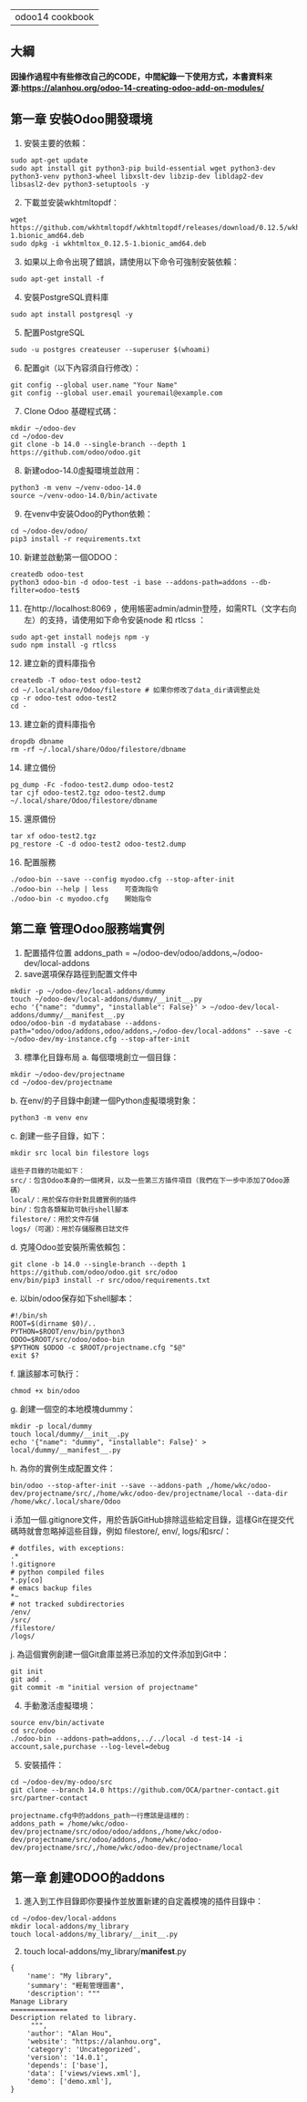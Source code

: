 <table>
    <tr>
        <td>odoo14 cookbook</td>
    </tr>
</table>

## 大綱
#### 因操作過程中有些修改自己的CODE，中間紀錄一下使用方式，本書資料來源:https://alanhou.org/odoo-14-creating-odoo-add-on-modules/

## 第一章 安裝Odoo開發環境
  1. 安裝主要的依賴：
  
    sudo apt-get update 
    sudo apt install git python3-pip build-essential wget python3-dev python3-venv python3-wheel libxslt-dev libzip-dev libldap2-dev libsasl2-dev python3-setuptools -y 
    
  2. 下載並安装wkhtmltopdf：
  
    wget https://github.com/wkhtmltopdf/wkhtmltopdf/releases/download/0.12.5/wkhtmltox_0.12.5-1.bionic_amd64.deb
    sudo dpkg -i wkhtmltox_0.12.5-1.bionic_amd64.deb
    
  3. 如果以上命令出現了錯誤，請使用以下命令可強制安裝依賴：
  
    sudo apt-get install -f
    
  4. 安裝PostgreSQL資料庫
  
    sudo apt install postgresql -y
    
  5. 配置PostgreSQL
  
    sudo -u postgres createuser --superuser $(whoami)
    
  6. 配置git（以下內容須自行修改）：
  
    git config --global user.name "Your Name"
    git config --global user.email youremail@example.com
    
  7. Clone Odoo 基礎程式碼：
  
    mkdir ~/odoo-dev
    cd ~/odoo-dev
    git clone -b 14.0 --single-branch --depth 1 https://github.com/odoo/odoo.git
    
  8. 新建odoo-14.0虛擬環境並啟用：
  
    python3 -m venv ~/venv-odoo-14.0
    source ~/venv-odoo-14.0/bin/activate
    
  9. 在venv中安装Odoo的Python依赖：
  
    cd ~/odoo-dev/odoo/
    pip3 install -r requirements.txt
    
  10. 新建並啟動第一個ODOO：
    
    createdb odoo-test
    python3 odoo-bin -d odoo-test -i base --addons-path=addons --db-filter=odoo-test$
    
  11. 在http://localhost:8069 ，使用帳密admin/admin登陸，如需RTL（文字右向左）的支持，请使用如下命令安装node 和 rtlcss ：
  
    sudo apt-get install nodejs npm -y
    sudo npm install -g rtlcss
    
  12. 建立新的資料庫指令
  
    createdb -T odoo-test odoo-test2
    cd ~/.local/share/Odoo/filestore # 如果你修改了data_dir请调整此处
    cp -r odoo-test odoo-test2
    cd -
    
  13. 建立新的資料庫指令
  
    dropdb dbname
    rm -rf ~/.local/share/Odoo/filestore/dbname

  14. 建立備份
  
    pg_dump -Fc -fodoo-test2.dump odoo-test2
    tar cjf odoo-test2.tgz odoo-test2.dump ~/.local/share/Odoo/filestore/dbname
  
   15. 還原備份
  
    tar xf odoo-test2.tgz
    pg_restore -C -d odoo-test2 odoo-test2.dump
    
   16. 配置服務
  
    ./odoo-bin --save --config myodoo.cfg --stop-after-init
    ./odoo-bin --help | less    可查詢指令
    ./odoo-bin -c myodoo.cfg    開始指令
    
## 第二章 管理Odoo服務端實例
   1. 配置插件位置  addons_path = ~/odoo-dev/odoo/addons,~/odoo-dev/local-addons
   2. save選項保存路徑到配置文件中
   
    mkdir -p ~/odoo-dev/local-addons/dummy
    touch ~/odoo-dev/local-addons/dummy/__init__.py
    echo '{"name": "dummy", "installable": False}' > ~/odoo-dev/local-addons/dummy/__manifest__.py
    odoo/odoo-bin -d mydatabase --addons-path="odoo/odoo/addons,odoo/addons,~/odoo-dev/local-addons" --save -c ~/odoo-dev/my-instance.cfg --stop-after-init

   3. 標準化目錄布局
   a. 每個環境創立一個目錄：
     
    mkdir ~/odoo-dev/projectname
    cd ~/odoo-dev/projectname

   b. 在env/的子目錄中創建一個Python虛擬環境對象：
    
    python3 -m venv env

   c. 創建一些子目錄，如下：
   
    mkdir src local bin filestore logs
    
    這些子目錄的功能如下：
    src/：包含Odoo本身的一個拷貝，以及一些第三方插件項目（我們在下一步中添加了Odoo源碼）
    local/：用於保存你針對具體實例的插件
    bin/：包含各類幫助可執行shell腳本
    filestore/：用於文件存儲
    logs/（可選）：用於存儲服務日誌文件
    
   d. 克隆Odoo並安裝所需依賴包：
   
    git clone -b 14.0 --single-branch --depth 1 https://github.com/odoo/odoo.git src/odoo
    env/bin/pip3 install -r src/odoo/requirements.txt

   e. 以bin/odoo保存如下shell腳本：
   
    #!/bin/sh
    ROOT=$(dirname $0)/..
    PYTHON=$ROOT/env/bin/python3
    ODOO=$ROOT/src/odoo/odoo-bin
    $PYTHON $ODOO -c $ROOT/projectname.cfg "$@"
    exit $?

   f. 讓該腳本可執行：
   
    chmod +x bin/odoo

   g. 創建一個空的本地模塊dummy：
   
    mkdir -p local/dummy
    touch local/dummy/__init__.py
    echo '{"name": "dummy", "installable": False}' > local/dummy/__manifest__.py

   h. 為你的實例生成配置文件：
   
    bin/odoo --stop-after-init --save --addons-path ,/home/wkc/odoo-dev/projectname/src/,/home/wkc/odoo-dev/projectname/local --data-dir /home/wkc/.local/share/Odoo

   i 添加一個.gitignore文件，用於告訴GitHub排除這些給定目錄，這樣Git在提交代碼時就會忽略掉這些目錄，例如 filestore/, env/, logs/和src/：
   
    # dotfiles, with exceptions:
    .*
    !.gitignore
    # python compiled files
    *.py[co]
    # emacs backup files
    *~
    # not tracked subdirectories
    /env/
    /src/
    /filestore/
    /logs/

   j. 為這個實例創建一個Git倉庫並將已添加的文件添加到Git中：
   
    git init
    git add .
    git commit -m "initial version of projectname"

   4. 手動激活虛擬環境：

    source env/bin/activate
    cd src/odoo
    ./odoo-bin --addons-path=addons,../../local -d test-14 -i account,sale,purchase --log-level=debug

   5. 安裝插件：
   
    cd ~/odoo-dev/my-odoo/src
    git clone --branch 14.0 https://github.com/OCA/partner-contact.git src/partner-contact
    
    projectname.cfg中的addons_path一行應該是這樣的：
    addons_path = /home/wkc/odoo-dev/projectname/src/odoo/odoo/addons,/home/wkc/odoo-dev/projectname/src/odoo/addons,/home/wkc/odoo-dev/projectname/src/,/home/wkc/odoo-dev/projectname/local

## 第一章 創建ODOO的addons
  1. 進入到工作目錄即你要操作並放置新建的自定義模塊的插件目錄中：

    cd ~/odoo-dev/local-addons
    mkdir local-addons/my_library
    touch local-addons/my_library/__init__.py
    
  2. touch local-addons/my_library/__manifest__.py
  
    {
        'name': "My library",
        'summary': "輕鬆管理圖書",
        'description': """
    Manage Library
    ==============
    Description related to library.
         """,
        'author': "Alan Hou",
        'website': "https://alanhou.org",
        'category': 'Uncategorized',
        'version': '14.0.1',
        'depends': ['base'],
        'data': ['views/views.xml'],
        'demo': ['demo.xml'],
    }
    
